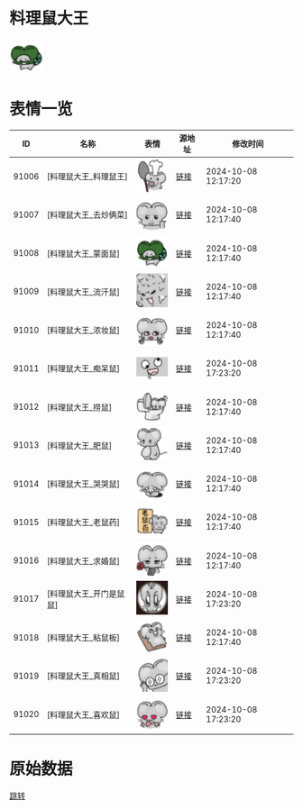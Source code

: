 # 料理鼠大王

<img src="./cover.png" height="60" alt="cover" />

# 表情一览

|ID|名称|表情|源地址|修改时间|
|----|----|----|----|----|
|91006|[料理鼠大王_料理鼠王]|<img src="./pic/091006_%5B料理鼠大王_料理鼠王%5D.png" height="60" alt="料理鼠王"/>|[链接](https://i0.hdslb.com/bfs/garb/adbb5cd056c1096232905c408ac24e139806cb17.png)|2024-10-08 12:17:20|
|91007|[料理鼠大王_去炒俩菜]|<img src="./pic/091007_%5B料理鼠大王_去炒俩菜%5D.png" height="60" alt="去炒俩菜"/>|[链接](https://i0.hdslb.com/bfs/garb/ce1975026882bbbb02dd26e4c5fb411fe0d3ae23.png)|2024-10-08 12:17:40|
|91008|[料理鼠大王_蒙面鼠]|<img src="./pic/091008_%5B料理鼠大王_蒙面鼠%5D.png" height="60" alt="蒙面鼠"/>|[链接](https://i0.hdslb.com/bfs/garb/4c34c5966f135b3a25d98c4fc84f804af4cab13a.png)|2024-10-08 12:17:40|
|91009|[料理鼠大王_流汗鼠]|<img src="./pic/091009_%5B料理鼠大王_流汗鼠%5D.png" height="60" alt="流汗鼠"/>|[链接](https://i0.hdslb.com/bfs/garb/bf78c591e464bc58af831c00d2aa31cc6d4ba7ad.png)|2024-10-08 12:17:40|
|91010|[料理鼠大王_浓妆鼠]|<img src="./pic/091010_%5B料理鼠大王_浓妆鼠%5D.png" height="60" alt="浓妆鼠"/>|[链接](https://i0.hdslb.com/bfs/garb/e7e25d52339e2740a3520e1e29e550fbe31a6284.png)|2024-10-08 12:17:40|
|91011|[料理鼠大王_痴呆鼠]|<img src="./pic/091011_%5B料理鼠大王_痴呆鼠%5D.png" height="60" alt="痴呆鼠"/>|[链接](https://i0.hdslb.com/bfs/garb/f358e2eb7d5558fd41cad15e1acbb4e16ce41f49.png)|2024-10-08 17:23:20|
|91012|[料理鼠大王_捞鼠]|<img src="./pic/091012_%5B料理鼠大王_捞鼠%5D.png" height="60" alt="捞鼠"/>|[链接](https://i0.hdslb.com/bfs/garb/a7f908e32e48bd167499a70b1c3e734b3207073d.png)|2024-10-08 12:17:40|
|91013|[料理鼠大王_肥鼠]|<img src="./pic/091013_%5B料理鼠大王_肥鼠%5D.png" height="60" alt="肥鼠"/>|[链接](https://i0.hdslb.com/bfs/garb/bd100c3323659cbcc34fea71831485176448406d.png)|2024-10-08 12:17:40|
|91014|[料理鼠大王_哭哭鼠]|<img src="./pic/091014_%5B料理鼠大王_哭哭鼠%5D.png" height="60" alt="哭哭鼠"/>|[链接](https://i0.hdslb.com/bfs/garb/44186b7f6e0a1921f807cecbf73e8da32a6a7594.png)|2024-10-08 12:17:40|
|91015|[料理鼠大王_老鼠药]|<img src="./pic/091015_%5B料理鼠大王_老鼠药%5D.png" height="60" alt="老鼠药"/>|[链接](https://i0.hdslb.com/bfs/garb/b4724b9a98ca2a9b9db7aae140eae16dffd7b4cd.png)|2024-10-08 12:17:40|
|91016|[料理鼠大王_求婚鼠]|<img src="./pic/091016_%5B料理鼠大王_求婚鼠%5D.png" height="60" alt="求婚鼠"/>|[链接](https://i0.hdslb.com/bfs/garb/8c84c3e702aa3d1082108cb0476485231368e8a4.png)|2024-10-08 12:17:40|
|91017|[料理鼠大王_开门是鼠鼠]|<img src="./pic/091017_%5B料理鼠大王_开门是鼠鼠%5D.png" height="60" alt="开门是鼠鼠"/>|[链接](https://i0.hdslb.com/bfs/garb/248d624a48fdb2dbbc5bd56e52972d352f44d06f.png)|2024-10-08 17:23:20|
|91018|[料理鼠大王_粘鼠板]|<img src="./pic/091018_%5B料理鼠大王_粘鼠板%5D.png" height="60" alt="粘鼠板"/>|[链接](https://i0.hdslb.com/bfs/garb/c0aadb315e6356e2db217311ee5d60397b64d844.png)|2024-10-08 12:17:40|
|91019|[料理鼠大王_真相鼠]|<img src="./pic/091019_%5B料理鼠大王_真相鼠%5D.png" height="60" alt="真相鼠"/>|[链接](https://i0.hdslb.com/bfs/garb/1c7a6753a59d401dab08776782f0edc8ebec65fb.png)|2024-10-08 17:23:20|
|91020|[料理鼠大王_喜欢鼠]|<img src="./pic/091020_%5B料理鼠大王_喜欢鼠%5D.png" height="60" alt="喜欢鼠"/>|[链接](https://i0.hdslb.com/bfs/garb/6ba1c1e54ba8582d33a2c4a0ef4980c43054f5e8.png)|2024-10-08 17:23:20|

# 原始数据

[跳转](./raw.json)

